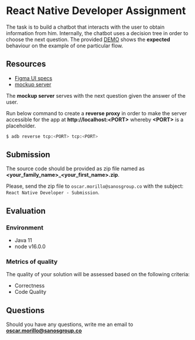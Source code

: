 # React Native Developer Assignment

The task is to build a chatbot that interacts with the user to obtain information from him. Internally, the chatbot uses
a decision tree in order to choose the next question. The provided [DEMO](demo.mov) shows the **expected** behaviour on
the example of one particular flow.

## Resources

- [Figma UI specs](https://www.figma.com/file/7Q3YlbvYtywOu6ZZ8Ft6SN/Code-Assignment?node-id=0%3A1)
- [mockup server](mock-api/src)

The **mockup server** serves with the next question given the answer of the user.

Run below command to create a **reverse proxy** in order to make the server accessible for the app
at **http://localhost:<PORT\>** whereby **<PORT\>** is a placeholder.

```bash
$ adb reverse tcp:<PORT> tcp:<PORT>
```

## Submission

The source code should be provided as zip file named as **<your_family_name\>_<your_first_name\>.zip**.

Please, send the zip file to `oscar.morillo@sanosgroup.co` with the subject: `React Native Developer - Submission`.

## Evaluation

### Environment

- Java 11
- node v16.0.0

### Metrics of quality

The quality of your solution will be assessed based on the following criteria:

- Correctness
- Code Quality

## Questions

Should you have any questions, write me an email to **oscar.morillo@sanosgroup.co**
